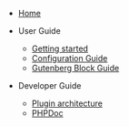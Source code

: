 - [Home](/)

- User Guide <!--[User Guide](user-guide/)-->

    - [Getting started](user-guide/getting-started)
    - [Configuration Guide](user-guide/configuration-guide)
    - [Gutenberg Block Guide](user-guide/gutenberg-block-guide)

- Developer Guide <!--[Developer Guide](developer-guide/)-->
 
    - [Plugin architecture](developer-guide/plugin-architecture)
    - [PHPDoc](developer-guide/phpdoc/)